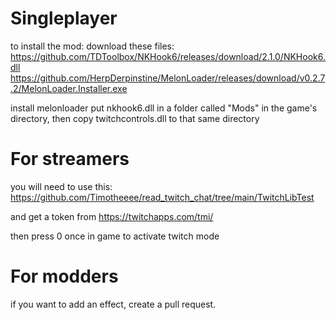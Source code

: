 # Singleplayer

to install the mod: 
download these files:
https://github.com/TDToolbox/NKHook6/releases/download/2.1.0/NKHook6.dll
https://github.com/HerpDerpinstine/MelonLoader/releases/download/v0.2.7.2/MelonLoader.Installer.exe

install melonloader
put nkhook6.dll in a folder called "Mods" in the game's directory, then copy twitchcontrols.dll to that same directory





# For streamers
you will need to use this: https://github.com/Timotheeee/read_twitch_chat/tree/main/TwitchLibTest

and get a token from https://twitchapps.com/tmi/

then press 0 once in game to activate twitch mode


# For modders
if you want to add an effect, create a pull request.


